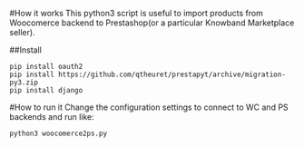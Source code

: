 #How it works
This python3 script is useful to import products from Woocomerce 
backend to Prestashop(or a particular Knowband Marketplace seller).

##Install
```
pip install oauth2
pip install https://github.com/qtheuret/prestapyt/archive/migration-py3.zip
pip install django
```

#How to run it
Change the configuration settings to connect to WC and PS backends and run like:
```
python3 woocomerce2ps.py
```
